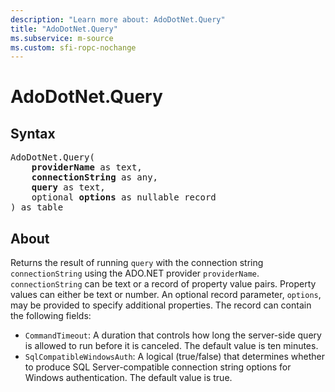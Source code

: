 ```yaml
---
description: "Learn more about: AdoDotNet.Query"
title: "AdoDotNet.Query"
ms.subservice: m-source
ms.custom: sfi-ropc-nochange
---
```

# AdoDotNet.Query

## Syntax

<pre>
AdoDotNet.Query(
    <b>providerName</b> as text,
    <b>connectionString</b> as any,
    <b>query</b> as text,
    optional <b>options</b> as nullable record
) as table
</pre>

## About

Returns the result of running `query` with the connection string `connectionString` using the ADO.NET provider `providerName`. `connectionString` can be text or a record of property value pairs. Property values can either be text or number. An optional record parameter, `options`, may be provided to specify additional properties. The record can contain the following fields:

* `CommandTimeout`: A duration that controls how long the server-side query is allowed to run before it is canceled. The default value is ten minutes.
* `SqlCompatibleWindowsAuth`: A logical (true/false) that determines whether to produce SQL Server-compatible connection string options for Windows authentication. The default value is true.
